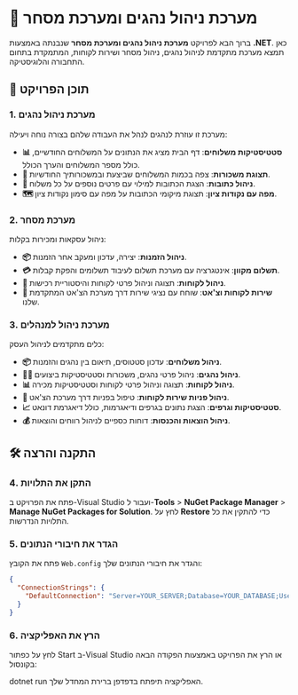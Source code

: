 # 🚚 מערכת ניהול נהגים ומערכת מסחר

ברוך הבא לפרויקט **מערכת ניהול נהגים ומערכת מסחר** שנבנתה באמצעות **.NET**. כאן תמצא מערכת מתקדמת לניהול נהגים, ניהול מסחר ושירות לקוחות, המתמקדת בתחום התחבורה והלוגיסטיקה.

## 🎯 תוכן הפרויקט

### 1. מערכת ניהול נהגים

מערכת זו עוזרת לנהגים לנהל את העבודה שלהם בצורה נוחה ויעילה:

- **📊 סטטיסטיקות משלוחים**: דף הבית מציג את הנתונים על המשלוחים החודשיים, כולל מספר המשלוחים והערך הכולל.
- **💸 תצוגת משכורות**: צפה בכמות המשלוחים שביצעת ובמשכורותיך החודשיות.
- **📍 ניהול כתובות**: הצגת הכתובות למילוי עם פרטים נוספים על כל משלוח.
- **🗺️ מפה עם נקודות ציון**: תצוגת מיקומי הכתובות על מפה עם סימון נקודות ציון.

### 2. מערכת מסחר

ניהול עסקאות ומכירות בקלות:

- **📦 ניהול הזמנות**: יצירה, עדכון ומעקב אחר הזמנות.
- **💳 תשלום מקוון**: אינטגרציה עם מערכת תשלום לעיבוד תשלומים והפקת קבלות.
- **👥 ניהול לקוחות**: תצוגה וניהול פרטי לקוחות והיסטוריית רכישות.
- **💬 שירות לקוחות וצ'אט**: שוחח עם נציגי שירות דרך מערכת הצ'אט המתקדמת שלנו.

### 3. מערכת ניהול למנהלים

כלים מתקדמים לניהול העסק:

- **📦 ניהול משלוחים**: עדכון סטטוסים, תיאום בין נהגים והזמנות.
- **👨‍💼 ניהול נהגים**: ניהול פרטי נהגים, משכורות וסטטיסטיקות ביצועים.
- **📊 ניהול לקוחות**: תצוגה וניהול פרטי לקוחות וסטטיסטיקות מכירה.
- **📩 ניהול פניות שירות לקוחות**: טיפול בפניות דרך מערכת הצ'אט.
- **📈 סטטיסטיקות וגרפים**: הצגת נתונים בגרפים ודיאגרמות, כולל דיאגרמת דונאט.
- **💰 ניהול הוצאות והכנסות**: דוחות כספיים לניהול רווחים והוצאות.

## 🛠️ התקנה והרצה

### 4. התקן את התלויות

פתח את הפרויקט ב-Visual Studio ועבור ל-**Tools** > **NuGet Package Manager** > **Manage NuGet Packages for Solution**. לחץ על **Restore** כדי להתקין את כל התלויות הנדרשות.


### 5. הגדר את חיבורי הנתונים

פתח את הקובץ `Web.config` והגדר את חיבורי הנתונים שלך:
```json
{
  "ConnectionStrings": {
    "DefaultConnection": "Server=YOUR_SERVER;Database=YOUR_DATABASE;User Id=YOUR_USERNAME;Password=YOUR_PASSWORD;"
  }
}

```
### 6. הרץ את האפליקציה
לחץ על כפתור Start ב-Visual Studio או הרץ את הפרויקט באמצעות הפקודה הבאה בקונסול:

dotnet run
האפליקציה תיפתח בדפדפן ברירת המחדל שלך.
